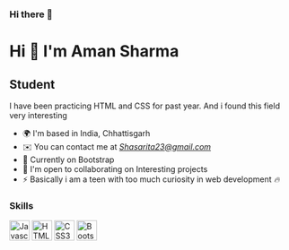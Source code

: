 ### Hi there 👋

<!--
**89Aman/89Aman** is a ✨ _special_ ✨ repository because its `README.md` (this file) appears on your GitHub profile-->
Hi 👋 I'm Aman Sharma
============================

Student
-------

I have been practicing HTML and CSS for past year. And i found this field very interesting

* 🌍  I'm based in India, Chhattisgarh
* ✉️  You can contact me at _[Shasarita23@gmail.com](mailto:Shasarita23@gmail.com )_
* 🧠  Currently on Bootstrap
* 🤝  I'm open to collaborating on Interesting projects
* ⚡  Basically i am a teen with too much curiosity in web development *🔥*

### Skills

<p align="left">
<a href="https://developer.mozilla.org/en-US/docs/Web/JavaScript" target="_blank" rel="noreferrer"><img src="https://raw.githubusercontent.com/danielcranney/readme-generator/main/public/icons/skills/python-colored.svg" width="36" height="36" alt="Javascript" /></a>
<a href="https://developer.mozilla.org/en-US/docs/Glossary/HTML5" target="_blank" rel="noreferrer"><img src="https://raw.githubusercontent.com/danielcranney/readme-generator/main/public/icons/skills/html5-colored.svg" width="36" height="36" alt="HTML5" /></a>
<a href="https://www.w3.org/TR/CSS/#css" target="_blank" rel="noreferrer"><img src="https://raw.githubusercontent.com/danielcranney/readme-generator/main/public/icons/skills/css3-colored.svg" width="36" height="36" alt="CSS3" /></a>
<a href="https://getbootstrap.com/" target="_blank" rel="noreferrer"><img src="https://raw.githubusercontent.com/danielcranney/readme-generator/main/public/icons/skills/bootstrap-colored.svg" width="36" height="36" alt="Bootstrap" /></a>
</p>





